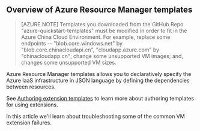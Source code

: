 

## Overview of Azure Resource Manager templates

>[AZURE.NOTE] Templates you downloaded from the GitHub Repo "azure-quickstart-templates" must be modified in order to fit in the Azure China Cloud Environment. For example, replace some endpoints -- "blob.core.windows.net" by "blob.core.chinacloudapi.cn", "cloudapp.azure.com" by "chinacloudapp.cn"; change some unsupported VM images; and, changes some unsupported VM sizes.

Azure Resource Manager templates allows you to declaratively specify the Azure IaaS infrastructure in JSON language by defining the dependencies between resources.

See  [Authoring extension templates](/documentation/articles/virtual-machines-windows-extensions-authoring-templates/) to learn more about authoring templates for using extensions.

In this article we'll learn about troubleshooting some of the common VM extension failures.


